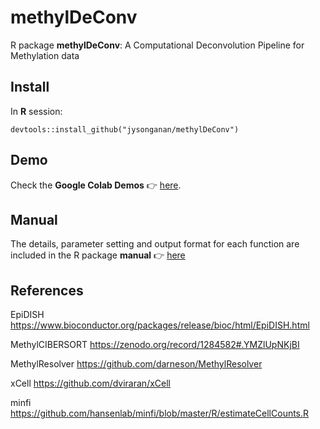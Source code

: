 # methylDeConv

R package **methylDeConv**: A Computational Deconvolution Pipeline for Methylation data


## Install
In **R** session:
```
devtools::install_github("jysonganan/methylDeConv")
```

## Demo
Check the **Google Colab Demos** :point_right:   [here](https://github.com/jysonganan/methylDeConv/tree/master/GoogleColab_demos).

## Manual
The details, parameter setting and output format for each function are included in the R package **manual** :point_right:   [here](https://github.com/jysonganan/methylDeConv/blob/master/methylDeConv_0.1.1.pdf)

## References
EpiDISH
https://www.bioconductor.org/packages/release/bioc/html/EpiDISH.html

MethylCIBERSORT
https://zenodo.org/record/1284582#.YMZlUpNKjBI

MethylResolver
https://github.com/darneson/MethylResolver

xCell
https://github.com/dviraran/xCell

minfi
https://github.com/hansenlab/minfi/blob/master/R/estimateCellCounts.R
